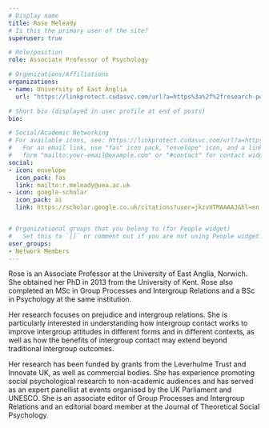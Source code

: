 ```yaml
---
# Display name
title: Rose Meleady
# Is this the primary user of the site?
superuser: true

# Role/position
role: Associate Professor of Psychology

# Organizations/Affiliations
organizations:
- name: University of East Anglia
  url: "https://linkprotect.cudasvc.com/url?a=https%3a%2f%2fresearch-portal.uea.ac.uk%2fen%2fpersons%2frose-meleady&c=E,1,gKy0UO0w3n7drP6AGJ1rUlMoUkteZ47Cl-c2u7EeC1hOHDL5NTr8Ecb1XY6jbNFYo1n2bXXGTLWlRFn6H18tEPthrPfjpoEr5z3aC4fXlAQFhEqM-FOC&typo=1"

# Short bio (displayed in user profile at end of posts)
bio: 

# Social/Academic Networking
# For available icons, see: https://linkprotect.cudasvc.com/url?a=https%3a%2f%2fsourcethemes.com%2facademic%2fdocs%2fpage-builder%2f%23icons&c=E,1,y_PZ1oRx-BYMHN7WtQ5EUCcOqq7VufyzbIrHweYygc0wLb4LLujkYWW3aT1B1bXP_HDKYYAio37b6qyeJNA6HVHHhtE1bFXUs9ztk-Rs&typo=1
#   For an email link, use "fas" icon pack, "envelope" icon, and a link in the
#   form "mailto:your-email@example.com" or "#contact" for contact widget.
social:
- icon: envelope
  icon_pack: fas
  link: mailto:r.meleady@uea.ac.uk
- icon: google-scholar
  icon_pack: ai
  link: https://scholar.google.co.uk/citations?user=jkzvUTMAAAAJ&hl=en


# Organizational groups that you belong to (for People widget)
#   Set this to `[]` or comment out if you are not using People widget.
user_groups:
- Network Members
---
```


Rose is an Associate Professor at the University of East Anglia, Norwich. She obtained her PhD in 2013 from the University of Kent. Rose also completed an MSc in Group Processes and Intergroup Relations and a BSc in Psychology at the same institution. 

Her research focuses on prejudice and intergroup relations. She is particularly interested in understanding how intergroup contact works to improve intergroup attitudes in different forms and in different contexts, as well as how the benefits of intergroup contact may extend beyond traditional intergroup outcomes.

Her research has been funded by grants from the Leverhulme Trust and Innovate UK, as well as commercial bodies. She has experience promoting social psychological research to non-academic audiences and has served as an expert panellist at events organised by the UK Parliament and UNESCO. She is an associate editor of Group Processes and Intergroup Relations and an editorial board member at the Journal of Theoretical Social Psychology. 